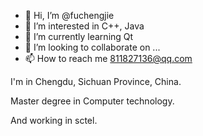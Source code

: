 - 👋 Hi, I’m @fuchengjie
- 👀 I’m interested in C++, Java
- 🌱 I’m currently learning Qt
- 💞️ I’m looking to collaborate on ...
- 📫 How to reach me 811827136@qq.com

I'm in Chengdu, Sichuan Province, China.

Master degree in Computer technology.

And working in sctel.

<!---
fuchengjie/fuchengjie is a ✨ special ✨ repository because its `README.md` (this file) appears on your GitHub profile.
You can click the Preview link to take a look at your changes.
--->
